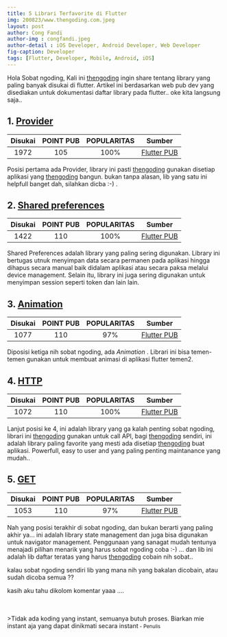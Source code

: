```yaml
---
title: 5 Librari Terfavorite di Flutter
img: 200823/www.thengoding.com.jpeg
layout: post
author: Cong Fandi
author-img : congfandi.jpeg
author-detail : iOS Developer, Android Developer, Web Developer
fig-caption: Developer
tags: [Flutter, Developer, Mobile, Android, iOS]
---
```

Hola Sobat ngoding, Kali ini [thengoding]({{site.url}}) ingin share tentang library yang paling banyak disukai di flutter. Artikel ini berdasarkan web pub dev yang disediakan untuk dokumentasi daftar library pada flutter.. oke kita langsung saja..

## 1. [Provider](https://pub.dev/packages/provider)

|  Disukai      | POINT PUB       |  POPULARITAS    | Sumber |
| :------------: |:---------------:|:---------------:|:------:|
|1972           | 105             | 100%            |[Flutter PUB](https://pub.dev)

Posisi pertama ada Provider, library ini pasti [thengoding]({{site.url}}) gunakan disetiap aplikasi yang [thengoding]({{site.url}}) bangun. bukan tanpa alasan, lib yang satu ini helpfull banget dah, silahkan dicba :-) .

## 2. [Shared preferences](https://pub.dev/packages/shared_preferences) ##

|  Disukai      | POINT PUB       |  POPULARITAS    | Sumber |
| :------------: |:---------------:|:---------------:|:------:|
|1422           | 110             | 100%            |[Flutter PUB](https://pub.dev)

Shared Preferences adalah library yang paling sering digunakan. Library ini bertugas utnuk menyimpan data secara permanen pada aplikasi hingga dihapus secara manual baik didalam aplikasi atau secara paksa melalui device management. Selain itu, library ini juga sering digunakan untuk menyimpan session seperti token dan lain lain.


## 3. [Animation](https://pub.dev/packages/animations) ##

|  Disukai      | POINT PUB       |  POPULARITAS    | Sumber |
| :------------: |:---------------:|:---------------:|:------:|
|1077           | 110             | 97%            |[Flutter PUB](https://pub.dev)

Diposisi ketiga nih sobat ngoding, ada *Animation* . Librari ini bisa temen-temen gunakan untuk membuat animasi di aplikasi flutter temen2.

## 4. [HTTP](https://pub.dev/packages/http) ##

|  Disukai      | POINT PUB       |  POPULARITAS    | Sumber |
| :------------: |:---------------:|:---------------:|:------:|
|1072           | 110             | 100%            |[Flutter PUB](https://pub.dev)

Lanjut posisi ke 4, ini adalah library yang ga kalah penting sobat ngoding, librari ini [thengoding]({{site.url}}) gunakan untuk call API, bagi [thengoding]({{site.url}}) sendiri, ini adalah library paling favorite yang mesti ada disetiap [thengoding]({{site.url}}) buat aplikasi. Powerfull, easy to user and yang paling penting maintanance yang mudah..

## 5. [GET](https://pub.dev/packages/get)

|  Disukai      | POINT PUB       |  POPULARITAS    | Sumber |
| :------------: |:---------------:|:---------------:|:------:|
|1053           | 110             | 97%            |[Flutter PUB](https://pub.dev)

Nah yang posisi terakhir di sobat ngoding, dan bukan berarti yang paling akhir ya...
ini adalah library state management dan juga bisa digunakan untuk navigator management. Penggunaan yang sanagat mudah tentunya menajadi pilihan menarik yang harus sobat ngoding coba :-) ... dan lib ini adalah lib daftar teratas yang harus [thengoding]({{site.url}}) cobain nih sobat..


kalau sobat ngoding sendiri lib yang mana nih yang bakalan dicobain, atau sudah dicoba semua ??

kasih aku tahu dikolom komentar yaaa ....

<br>
<br>
>Tidak ada koding yang instant, semuanya butuh proses. Biarkan mie instant aja yang dapat dinikmati secara instant<small> - Penulis</small>